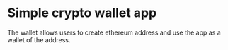 # Simple crypto wallet app

The wallet allows users to create ethereum address and use the app as a wallet of the address.
